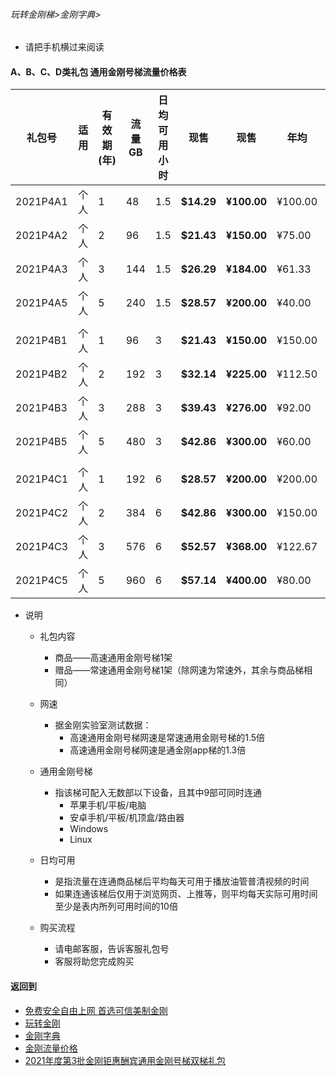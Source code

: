 ###### 玩转金刚梯>金刚字典>

- 请把手机横过来阅读

#### A、B、C、D类礼包 通用金刚号梯流量价格表

|礼包号|适用|有效期(年) |流量 GB |日均可用小时|现售|现售|年均  |月均  |原价|限售礼包（个）|
|-------|-|------|-------|--------------|------|-------|-----|-----|-|-|
|2021P4A1  | 个人 |1	|48	|1.5 	 | <strong> $14.29	| <strong> ¥100.00 	 | ¥100.00	| ¥8.33 ||备货中 |																
|2021P4A2  | 个人 |2	|96	|1.5 	 | <strong> $21.43	| <strong> ¥150.00 	 | ¥75.00	| ¥6.25 ||备货中 |																
|2021P4A3  | 个人 |3	|144	|1.5 	 | <strong> $26.29	| <strong> ¥184.00 	 | ¥61.33	| ¥5.11 ||备货中 |																
|2021P4A5  | 个人 |5	|240	|1.5 	 | <strong> $28.57	| <strong> ¥200.00 	 | ¥40.00	| ¥3.33 ||备货中 |																
||||||||||
|2021P4B1  | 个人 |1	|96	|3 	 | <strong> $21.43	| <strong> ¥150.00	 | ¥150.00	| ¥12.50	| $32.40 |备货中 |																
|2021P4B2  | 个人 |2	|192	|3 	 | <strong> $32.14	| <strong> ¥225.00 	 | ¥112.50	| ¥9.38		| $145.80 |备货中 |																
|2021P4B3  | 个人 |3	|288	|3 	 | <strong> $39.43	| <strong> ¥276.00 	 | ¥92.00	| ¥7.67 	| $218.70 |备货中 |																
|2021P4B5  | 个人 |5	|480	|3 	 | <strong> $42.86	| <strong> ¥300.00 	 | ¥60.00	| ¥5.00 	| $364.50 |备货中 |																
||||||||||
|2021P4C1  | 个人 |1	|192	|6 	 | <strong> $28.57	| <strong> ¥200.00 	 | ¥200.00	| ¥16.67	| $48.60 |备货中 |																
|2021P4C2  | 个人 |2	|384	|6 	 | <strong> $42.86	| <strong> ¥300.00 	 | ¥150.00	| ¥12.50	| $145.80 |备货中 |																
|2021P4C3  | 个人 |3	|576	|6 	 | <strong> $52.57	| <strong> ¥368.00 	 | ¥122.67	| ¥10.22	| $218.70 |备货中 |																
|2021P4C5  | 个人 |5	|960	|6 	 | <strong> $57.14	| <strong> ¥400.00	 | ¥80.00	| ¥6.67 	| $364.50 |备货中 |																


- 说明
  - 礼包内容
    - 商品——高速通用金刚号梯1架
    - 赠品——常速通用金刚号梯1架（除网速为常速外，其余与商品梯相同）

  - 网速
    - 据金刚实验室测试数据：
      - 高速通用金刚号梯网速是常速通用金刚号梯的1.5倍
      - 高速通用金刚号梯网速是通金刚app梯的1.3倍

  - 通用金刚号梯
    - 指该梯可配入无数部以下设备，且其中9部可同时连通
      - 苹果手机/平板/电脑
      - 安卓手机/平板/机顶盒/路由器
      - Windows
      - Linux

  - 日均可用
    - 是指流量在连通商品梯后平均每天可用于播放油管普清视频的时间
    - 如果连通该梯后仅用于浏览网页、上推等，则平均每天实际可用时间至少是表内所列可用时间的10倍

  - 购买流程
    - 请电邮客服，告诉客服礼包号
    - 客服将助您完成购买

#### 返回到
- [免费安全自由上网 首选可信美制金刚](https://github.com/a2zitpro/web/blob/master/%E5%BE%80%E5%90%8E%E7%BF%BB.md)
- [玩转金刚](https://github.com/a2zitpro/web/blob/master/LadderFree/A.md)
- [金刚字典](https://github.com/a2zitpro/web/blob/master/LadderFree/kkDictionary/KKDictionary.md)
- [金刚流量价格](https://github.com/a2zitpro/web/blob/master/LadderFree/kkDictionary/Price/KKDTPrice.md)
- [2021年度第3批金刚钜惠酬宾通用金刚号梯双梯礼包](https://github.com/a2zitpro/web/blob/master/LadderFree/kkDictionary/Price/KKDTPriceOfKKID_DoubleLadderGiftsPeck3.md)
